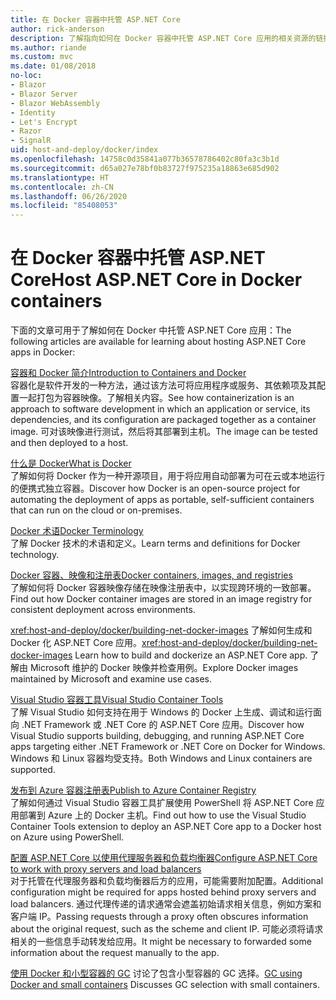```yaml
---
title: 在 Docker 容器中托管 ASP.NET Core
author: rick-anderson
description: 了解指向如何在 Docker 容器中托管 ASP.NET Core 应用的相关资源的链接。
ms.author: riande
ms.custom: mvc
ms.date: 01/08/2018
no-loc:
- Blazor
- Blazor Server
- Blazor WebAssembly
- Identity
- Let's Encrypt
- Razor
- SignalR
uid: host-and-deploy/docker/index
ms.openlocfilehash: 14758c0d35841a077b36578786402c80fa3c3b1d
ms.sourcegitcommit: d65a027e78bf0b83727f975235a18863e685d902
ms.translationtype: HT
ms.contentlocale: zh-CN
ms.lasthandoff: 06/26/2020
ms.locfileid: "85408053"
---
```

# <a name="host-aspnet-core-in-docker-containers"></a><span data-ttu-id="69543-103">在 Docker 容器中托管 ASP.NET Core</span><span class="sxs-lookup"><span data-stu-id="69543-103">Host ASP.NET Core in Docker containers</span></span>

<span data-ttu-id="69543-104">下面的文章可用于了解如何在 Docker 中托管 ASP.NET Core 应用：</span><span class="sxs-lookup"><span data-stu-id="69543-104">The following articles are available for learning about hosting ASP.NET Core apps in Docker:</span></span>

[<span data-ttu-id="69543-105">容器和 Docker 简介</span><span class="sxs-lookup"><span data-stu-id="69543-105">Introduction to Containers and Docker</span></span>](/dotnet/standard/microservices-architecture/container-docker-introduction/index)  
<span data-ttu-id="69543-106">容器化是软件开发的一种方法，通过该方法可将应用程序或服务、其依赖项及其配置一起打包为容器映像。了解相关内容。</span><span class="sxs-lookup"><span data-stu-id="69543-106">See how containerization is an approach to software development in which an application or service, its dependencies, and its configuration are packaged together as a container image.</span></span> <span data-ttu-id="69543-107">可对该映像进行测试，然后将其部署到主机。</span><span class="sxs-lookup"><span data-stu-id="69543-107">The image can be tested and then deployed to a host.</span></span>

[<span data-ttu-id="69543-108">什么是 Docker</span><span class="sxs-lookup"><span data-stu-id="69543-108">What is Docker</span></span>](/dotnet/standard/microservices-architecture/container-docker-introduction/docker-defined)  
<span data-ttu-id="69543-109">了解如何将 Docker 作为一种开源项目，用于将应用自动部署为可在云或本地运行的便携式独立容器。</span><span class="sxs-lookup"><span data-stu-id="69543-109">Discover how Docker is an open-source project for automating the deployment of apps as portable, self-sufficient containers that can run on the cloud or on-premises.</span></span>

[<span data-ttu-id="69543-110">Docker 术语</span><span class="sxs-lookup"><span data-stu-id="69543-110">Docker Terminology</span></span>](/dotnet/standard/microservices-architecture/container-docker-introduction/docker-terminology)  
<span data-ttu-id="69543-111">了解 Docker 技术的术语和定义。</span><span class="sxs-lookup"><span data-stu-id="69543-111">Learn terms and definitions for Docker technology.</span></span>

[<span data-ttu-id="69543-112">Docker 容器、映像和注册表</span><span class="sxs-lookup"><span data-stu-id="69543-112">Docker containers, images, and registries</span></span>](/dotnet/standard/microservices-architecture/container-docker-introduction/docker-containers-images-registries)  
<span data-ttu-id="69543-113">了解如何将 Docker 容器映像存储在映像注册表中，以实现跨环境的一致部署。</span><span class="sxs-lookup"><span data-stu-id="69543-113">Find out how Docker container images are stored in an image registry for consistent deployment across environments.</span></span>

<span data-ttu-id="69543-114"><xref:host-and-deploy/docker/building-net-docker-images> 了解如何生成和 Docker 化 ASP.NET Core 应用。</span><span class="sxs-lookup"><span data-stu-id="69543-114"><xref:host-and-deploy/docker/building-net-docker-images> Learn how to build and dockerize an ASP.NET Core app.</span></span> <span data-ttu-id="69543-115">了解由 Microsoft 维护的 Docker 映像并检查用例。</span><span class="sxs-lookup"><span data-stu-id="69543-115">Explore Docker images maintained by Microsoft and examine use cases.</span></span>

[<span data-ttu-id="69543-116">Visual Studio 容器工具</span><span class="sxs-lookup"><span data-stu-id="69543-116">Visual Studio Container Tools</span></span>](xref:host-and-deploy/docker/visual-studio-tools-for-docker)  
<span data-ttu-id="69543-117">了解 Visual Studio 如何支持在用于 Windows 的 Docker 上生成、调试和运行面向 .NET Framework 或 .NET Core 的 ASP.NET Core 应用。</span><span class="sxs-lookup"><span data-stu-id="69543-117">Discover how Visual Studio supports building, debugging, and running ASP.NET Core apps targeting either .NET Framework or .NET Core on Docker for Windows.</span></span> <span data-ttu-id="69543-118">Windows 和 Linux 容器均受支持。</span><span class="sxs-lookup"><span data-stu-id="69543-118">Both Windows and Linux containers are supported.</span></span>

[<span data-ttu-id="69543-119">发布到 Azure 容器注册表</span><span class="sxs-lookup"><span data-stu-id="69543-119">Publish to Azure Container Registry</span></span>](/azure/vs-azure-tools-docker-hosting-web-apps-in-docker)  
<span data-ttu-id="69543-120">了解如何通过 Visual Studio 容器工具扩展使用 PowerShell 将 ASP.NET Core 应用部署到 Azure 上的 Docker 主机。</span><span class="sxs-lookup"><span data-stu-id="69543-120">Find out how to use the Visual Studio Container Tools extension to deploy an ASP.NET Core app to a Docker host on Azure using PowerShell.</span></span>

[<span data-ttu-id="69543-121">配置 ASP.NET Core 以使用代理服务器和负载均衡器</span><span class="sxs-lookup"><span data-stu-id="69543-121">Configure ASP.NET Core to work with proxy servers and load balancers</span></span>](xref:host-and-deploy/proxy-load-balancer)  
<span data-ttu-id="69543-122">对于托管在代理服务器和负载均衡器后方的应用，可能需要附加配置。</span><span class="sxs-lookup"><span data-stu-id="69543-122">Additional configuration might be required for apps hosted behind proxy servers and load balancers.</span></span> <span data-ttu-id="69543-123">通过代理传递的请求通常会遮盖初始请求相关信息，例如方案和客户端 IP。</span><span class="sxs-lookup"><span data-stu-id="69543-123">Passing requests through a proxy often obscures information about the original request, such as the scheme and client IP.</span></span> <span data-ttu-id="69543-124">可能必须将请求相关的一些信息手动转发给应用。</span><span class="sxs-lookup"><span data-stu-id="69543-124">It might be necessary to forwarded some information about the request manually to the app.</span></span>

<span data-ttu-id="69543-125">[使用 Docker 和小型容器的 GC](xref:performance/memory#sc) 讨论了包含小型容器的 GC 选择。</span><span class="sxs-lookup"><span data-stu-id="69543-125">[GC using Docker and small containers](xref:performance/memory#sc) Discusses GC selection with small containers.</span></span>